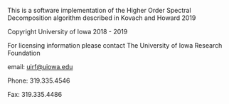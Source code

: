 
This is a software implementation of the Higher Order Spectral Decomposition algorithm described in Kovach and Howard 2019


Copyright University of Iowa 2018 - 2019

For licensing information please contact The University of Iowa Research Foundation 

email:  uirf@uiowa.edu

Phone: 319.335.4546

Fax: 319.335.4486


